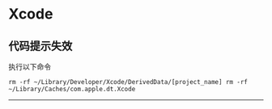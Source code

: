 # Xcode

## 代码提示失效

执行以下命令

``
rm -rf ~/Library/Developer/Xcode/DerivedData/[project_name]
rm -rf ~/Library/Caches/com.apple.dt.Xcode
``

---